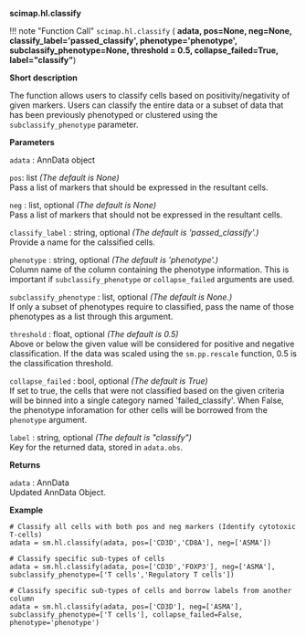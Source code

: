 **scimap.hl.classify**

!!! note "Function Call"
    `scimap.hl.classify` (
      **adata, 
      pos=None, neg=None, 
      classify_label='passed_classify', 
      phenotype='phenotype', subclassify_phenotype=None, 
      threshold = 0.5, 
      collapse_failed=True, label="classify"**)

**Short description**

The function allows users to classify cells based on positivity/negativity of given markers. Users can classify
the entire data or a subset of data that has been previously phenotyped or 
clustered using the `subclassify_phenotype` parameter.

**Parameters**

`adata` : AnnData object  

`pos`: list *(The default is None)*  
Pass a list of markers that should be expressed in the resultant cells.

`neg` : list, optional *(The default is None)*   
Pass a list of markers that should not be expressed in the resultant cells.

`classify_label` : string, optional *(The default is 'passed_classify'.)*  
Provide a name for the calssified cells. 

`phenotype` : string, optional *(The default is 'phenotype'.)*  
Column name of the column containing the phenotype information. 
This is important if `subclassify_phenotype` or `collapse_failed` arguments are used.
        
`subclassify_phenotype` : list, optional *(The default is None.)*  
If only a subset of phenotypes require to classified, pass the name of those phenotypes as a list
through this argument. 

`threshold` : float, optional *(The default is 0.5)*  
Above or below the given value will be considered for positive and negative classification.
If the data was scaled using the `sm.pp.rescale` function, 0.5 is the classification threshold. 
        
`collapse_failed` : bool, optional *(The default is True)*  
If set to true, the cells that were not classified based on the given criteria will be
binned into a single category named 'failed_classify'. When False, the phenotype
inforamation for other cells will be borrowed from the `phenotype` argument. 

`label` : string, optional *(The default is "classify")*  
Key for the returned data, stored in `adata.obs`. 


**Returns**

`adata` : AnnData  
Updated AnnData Object.

**Example**

```
# Classify all cells with both pos and neg markers (Identify cytotoxic T-cells)
adata = sm.hl.classify(adata, pos=['CD3D','CD8A'], neg=['ASMA'])

# Classify specific sub-types of cells
adata = sm.hl.classify(adata, pos=['CD3D','FOXP3'], neg=['ASMA'], subclassify_phenotype=['T cells','Regulatory T cells'])

# Classify specific sub-types of cells and borrow labels from another column
adata = sm.hl.classify(adata, pos=['CD3D'], neg=['ASMA'], subclassify_phenotype=['T cells'], collapse_failed=False, phenotype='phenotype')

```
